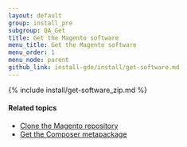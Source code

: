 ```yaml
---
layout: default
group: install_pre
subgroup: QA_Get
title: Get the Magento software
menu_title: Get the Magento software
menu_order: 1
menu_node: parent
github_link: install-gde/install/get-software.md
---
```


{% include install/get-software_zip.md %}

#### Related topics

*	<a href="{{ site.gdeurl }}install-gde/install/prereq/dev_install.html">Clone the Magento repository</a>
*	<a href="{{ site.gdeurl }}install-gde/prereq/integrator_install.html">Get the Composer metapackage</a>